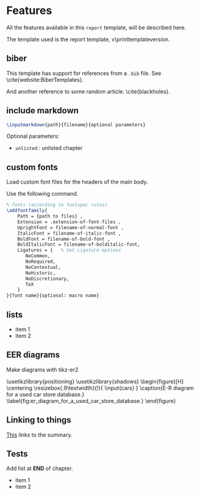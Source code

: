 # Features

All the features available in this `report` template,
will be described here.

The template used is the report template, v\printtemplateversion.  

## biber

This template has support for references from a `.bib` file.
See \cite{website:BiberTemplates}.

And another reference to some random article: \cite{blackholes}.

## include markdown

```tex
\inputmarkdown{path}{filename}{optional parameters}
```

Optional parameters:

-   `unlisted` : unlisted chapter

## custom fonts

Load custom font files for the headers of the main body.

Use the following command.

```tex
% fonts (according to fontspec rules)
\addfontfamily{
    Path = {path to files} ,
    Extension = .extension-of-font-files ,
    UprightFont = filename-of-normal-font ,
    ItalicFont = filename-of-italic-font ,
    BoldFont = filename-of-bold-font ,
    BoldItalicFont = filename-of-bolditalic-font,
    Ligatures = {   % Set Ligature options
       NoCommon,
       NoRequired,
       NoContextual,
       NoHistoric,
       NoDiscretionary,
       TeX
    }
}{font name}{optional: macro name}
```

## lists

-   item 1
-   item 2

## EER diagrams

Make diagrams with tikz-er2

\usetikzlibrary{positioning}
\usetikzlibrary{shadows}
\begin{figure}[H]
    \centering
    \resizebox{.9\textwidth}{!}{
        \input{cars}
    }
    \caption{E-R diagram for a used car store database.}
    \label{fig:er_diagram_for_a_used_car_store_database.}
\end{figure}

## Linking to things

[This](#summary) links to the summary. 

## Tests

Add list at **END** of chapter.

-   item 1
-   item 2
